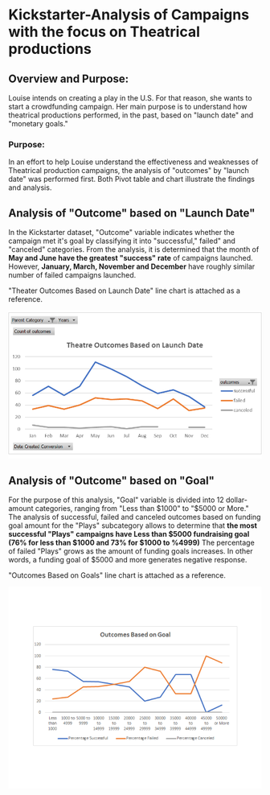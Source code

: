 # Kickstarter-Analysis of Campaigns with the focus on Theatrical productions
## Overview and Purpose:
Louise intends on creating a play in the U.S.  For that reason, she wants to start a crowdfunding campaign.  Her main purpose is to understand how theatrical productions performed, in the past, based on "launch date" and "monetary goals."
### Purpose:
In an effort to help Louise understand the effectiveness and weaknesses of Theatrical production campaigns, the analysis of "outcomes" by "launch date" was performed first. Both Pivot table and chart illustrate the findings and analysis.
## Analysis of "Outcome" based on "Launch Date" 
In the Kickstarter dataset, "Outcome" variable indicates whether the campaign met it's goal by classifying it into "successful," failed" and "canceled" categories.
From the analysis, it is determined that the month of **May and June have the greatest "success" rate** of campaigns launched.  However, **January, March, November and December** have roughly similar number of failed campaigns launched. 

"Theater Outcomes Based on Launch Date" line chart is attached as a reference.


![](Theater_Outcomes_vs_Launch.png)


## Analysis of "Outcome" based on "Goal"
For the purpose of this analysis, "Goal" variable is divided into 12 dollar-amount categories, ranging from "Less than $1000" to "$5000 or More." 
The analysis of successful, failed and canceled outcomes based on funding goal amount for the "Plays" subcategory allows to determine that **the most successful "Plays" campaigns have Less than $5000 fundraising goal (76% for less than $1000 and 73% for $1000 to %4999)**
The percentage of failed "Plays" grows as the amount of funding goals increases.  In other words, a funding goal of $5000 and more generates negative response.

"Outcomes Based on Goals" line chart is attached as a reference.

![](Outcomes_vs_Goals.png)


